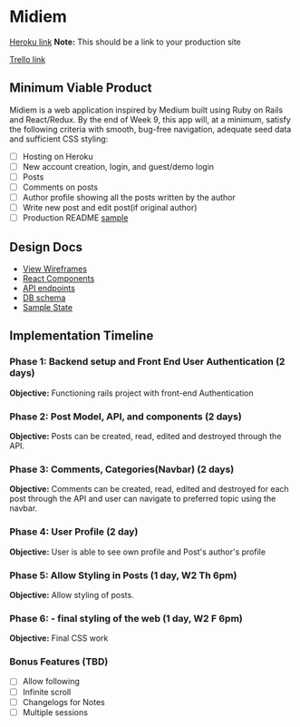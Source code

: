 # Midiem

[Heroku link][heroku] **Note:** This should be a link to your production site

[Trello link][trello]

[heroku]: http://www.herokuapp.com
[trello]: https://trello.com/b/ALgfuX0Q/freshernote

## Minimum Viable Product

Midiem is a web application inspired by Medium built using Ruby on Rails
and React/Redux.  By the end of Week 9, this app will, at a minimum, satisfy the
following criteria with smooth, bug-free navigation, adequate seed data and
sufficient CSS styling:

- [ ] Hosting on Heroku
- [ ] New account creation, login, and guest/demo login
- [ ] Posts
- [ ] Comments on posts
- [ ] Author profile showing all the posts written by the author
- [ ] Write new post and edit post(if original author)
- [ ] Production README [sample](docs/production_readme.md)

## Design Docs
* [View Wireframes][wireframes]
* [React Components][components]
* [API endpoints][api-endpoints]
* [DB schema][schema]
* [Sample State][sample-state]

[wireframes]: docs/wireframes
[components]: docs/component-hierarchy.md
[sample-state]: docs/sample-state.md
[api-endpoints]: docs/api-endpoints.md
[schema]: docs/schema.md

## Implementation Timeline

### Phase 1: Backend setup and Front End User Authentication (2 days)

**Objective:** Functioning rails project with front-end Authentication

### Phase 2: Post Model, API, and components (2 days)

**Objective:** Posts can be created, read, edited and destroyed through
the API.

### Phase 3: Comments, Categories(Navbar) (2 days)

**Objective:** Comments can be created, read, edited and destroyed for each post through the API and user can navigate to preferred topic using the navbar.

### Phase 4: User Profile (2 day)

**Objective:** User is able to see own profile and Post's author's profile

### Phase 5: Allow Styling in Posts (1 day, W2 Th 6pm)

**Objective:** Allow styling of posts.

### Phase 6: - final styling of the web (1 day, W2 F 6pm)

**Objective:** Final CSS work

### Bonus Features (TBD)
- [ ] Allow following
- [ ] Infinite scroll
- [ ] Changelogs for Notes
- [ ] Multiple sessions
